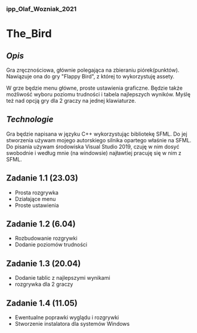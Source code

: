### ipp_Olaf_Wozniak_2021
# The_Bird
## _Opis_
Gra zręcznościowa, głównie polegająca na zbieraniu piórek(punktów). 
Nawiązuje ona do gry "Flappy Bird", z której to wykorzystuję assety.

W grze będzie menu główne, proste ustawienia graficzne. Będzie także możliwość wyboru poziomu trudności i tabela najlepszych wyników. Myślę też nad opcją gry dla 2 graczy na jednej klawiaturze.

## _Technologie_
Gra będzie napisana w języku C++ wykorzystując bibliotekę SFML. Do jej stworzenia używam mojego autorskiego silnika opartego właśnie na SFML.
Do pisania używam środowiska Visual Studio 2019, czuję w nim dosyć swobodnie i według mnie (na windowsie) najławtiej pracuję się w nim z SFML.

## Zadanie 1.1 (23.03)
- Prosta rozgrywka
- Działające menu
- Proste ustawienia

## Zadanie 1.2 (6.04)
- Rozbudowanie rozgrywki
- Dodanie poziomów trudności

## Zadanie 1.3 (20.04)
- Dodanie tablic z najlepszymi wynikami
- rozgrywka dla 2 graczy

## Zadanie 1.4 (11.05)
- Ewentualne poprawki wyglądu i rozgrywki
- Stworzenie instalatora dla systemów Windows